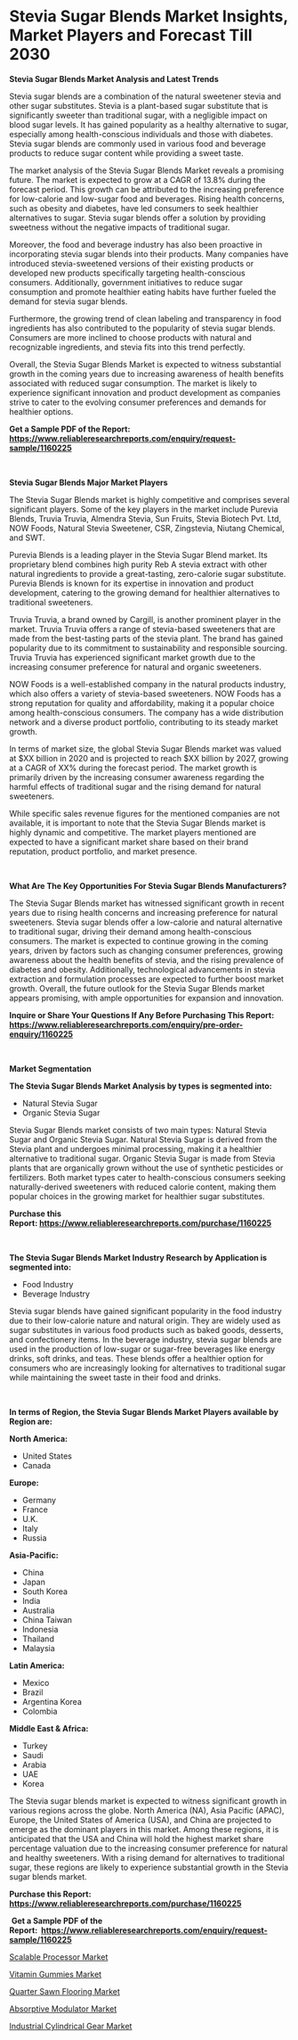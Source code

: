 <p><h1>Stevia Sugar Blends Market Insights, Market Players and Forecast Till 2030</h1></p><p><strong>Stevia Sugar Blends Market Analysis and Latest Trends</strong></p>
<p><p>Stevia sugar blends are a combination of the natural sweetener stevia and other sugar substitutes. Stevia is a plant-based sugar substitute that is significantly sweeter than traditional sugar, with a negligible impact on blood sugar levels. It has gained popularity as a healthy alternative to sugar, especially among health-conscious individuals and those with diabetes. Stevia sugar blends are commonly used in various food and beverage products to reduce sugar content while providing a sweet taste.</p><p>The market analysis of the Stevia Sugar Blends Market reveals a promising future. The market is expected to grow at a CAGR of 13.8% during the forecast period. This growth can be attributed to the increasing preference for low-calorie and low-sugar food and beverages. Rising health concerns, such as obesity and diabetes, have led consumers to seek healthier alternatives to sugar. Stevia sugar blends offer a solution by providing sweetness without the negative impacts of traditional sugar.</p><p>Moreover, the food and beverage industry has also been proactive in incorporating stevia sugar blends into their products. Many companies have introduced stevia-sweetened versions of their existing products or developed new products specifically targeting health-conscious consumers. Additionally, government initiatives to reduce sugar consumption and promote healthier eating habits have further fueled the demand for stevia sugar blends.</p><p>Furthermore, the growing trend of clean labeling and transparency in food ingredients has also contributed to the popularity of stevia sugar blends. Consumers are more inclined to choose products with natural and recognizable ingredients, and stevia fits into this trend perfectly.</p><p>Overall, the Stevia Sugar Blends Market is expected to witness substantial growth in the coming years due to increasing awareness of health benefits associated with reduced sugar consumption. The market is likely to experience significant innovation and product development as companies strive to cater to the evolving consumer preferences and demands for healthier options.</p></p>
<p><strong>Get a Sample PDF of the Report:&nbsp; <a href="https://www.reliableresearchreports.com/enquiry/request-sample/1160225">https://www.reliableresearchreports.com/enquiry/request-sample/1160225</a></strong></p>
<p>&nbsp;</p>
<p><strong>Stevia Sugar Blends Major Market Players</strong></p>
<p><p>The Stevia Sugar Blends market is highly competitive and comprises several significant players. Some of the key players in the market include Purevia Blends, Truvia Truvia, Almendra Stevia, Sun Fruits, Stevia Biotech Pvt. Ltd, NOW Foods, Natural Stevia Sweetener, CSR, Zingstevia, Niutang Chemical, and SWT.</p><p>Purevia Blends is a leading player in the Stevia Sugar Blend market. Its proprietary blend combines high purity Reb A stevia extract with other natural ingredients to provide a great-tasting, zero-calorie sugar substitute. Purevia Blends is known for its expertise in innovation and product development, catering to the growing demand for healthier alternatives to traditional sweeteners. </p><p>Truvia Truvia, a brand owned by Cargill, is another prominent player in the market. Truvia Truvia offers a range of stevia-based sweeteners that are made from the best-tasting parts of the stevia plant. The brand has gained popularity due to its commitment to sustainability and responsible sourcing. Truvia Truvia has experienced significant market growth due to the increasing consumer preference for natural and organic sweeteners.</p><p>NOW Foods is a well-established company in the natural products industry, which also offers a variety of stevia-based sweeteners. NOW Foods has a strong reputation for quality and affordability, making it a popular choice among health-conscious consumers. The company has a wide distribution network and a diverse product portfolio, contributing to its steady market growth.</p><p>In terms of market size, the global Stevia Sugar Blends market was valued at $XX billion in 2020 and is projected to reach $XX billion by 2027, growing at a CAGR of XX% during the forecast period. The market growth is primarily driven by the increasing consumer awareness regarding the harmful effects of traditional sugar and the rising demand for natural sweeteners.</p><p>While specific sales revenue figures for the mentioned companies are not available, it is important to note that the Stevia Sugar Blends market is highly dynamic and competitive. The market players mentioned are expected to have a significant market share based on their brand reputation, product portfolio, and market presence.</p></p>
<p>&nbsp;</p>
<p><strong>What Are The Key Opportunities For Stevia Sugar Blends Manufacturers?</strong></p>
<p><p>The Stevia Sugar Blends market has witnessed significant growth in recent years due to rising health concerns and increasing preference for natural sweeteners. Stevia sugar blends offer a low-calorie and natural alternative to traditional sugar, driving their demand among health-conscious consumers. The market is expected to continue growing in the coming years, driven by factors such as changing consumer preferences, growing awareness about the health benefits of stevia, and the rising prevalence of diabetes and obesity. Additionally, technological advancements in stevia extraction and formulation processes are expected to further boost market growth. Overall, the future outlook for the Stevia Sugar Blends market appears promising, with ample opportunities for expansion and innovation.</p></p>
<p><strong>Inquire or Share Your Questions If Any Before Purchasing This Report: <a href="https://www.reliableresearchreports.com/enquiry/pre-order-enquiry/1160225">https://www.reliableresearchreports.com/enquiry/pre-order-enquiry/1160225</a></strong></p>
<p>&nbsp;</p>
<p><strong>Market Segmentation</strong></p>
<p><strong>The Stevia Sugar Blends Market Analysis by types is segmented into:</strong></p>
<p><ul><li>Natural Stevia Sugar</li><li>Organic Stevia Sugar</li></ul></p>
<p><p>Stevia Sugar Blends market consists of two main types: Natural Stevia Sugar and Organic Stevia Sugar. Natural Stevia Sugar is derived from the Stevia plant and undergoes minimal processing, making it a healthier alternative to traditional sugar. Organic Stevia Sugar is made from Stevia plants that are organically grown without the use of synthetic pesticides or fertilizers. Both market types cater to health-conscious consumers seeking naturally-derived sweeteners with reduced calorie content, making them popular choices in the growing market for healthier sugar substitutes.</p></p>
<p><strong>Purchase this Report:&nbsp;<a href="https://www.reliableresearchreports.com/purchase/1160225">https://www.reliableresearchreports.com/purchase/1160225</a></strong></p>
<p>&nbsp;</p>
<p><strong>The Stevia Sugar Blends Market Industry Research by Application is segmented into:</strong></p>
<p><ul><li>Food Industry</li><li>Beverage Industry</li></ul></p>
<p><p>Stevia sugar blends have gained significant popularity in the food industry due to their low-calorie nature and natural origin. They are widely used as sugar substitutes in various food products such as baked goods, desserts, and confectionery items. In the beverage industry, stevia sugar blends are used in the production of low-sugar or sugar-free beverages like energy drinks, soft drinks, and teas. These blends offer a healthier option for consumers who are increasingly looking for alternatives to traditional sugar while maintaining the sweet taste in their food and drinks.</p></p>
<p>&nbsp;</p>
<p><strong>In terms of Region, the Stevia Sugar Blends Market Players available by Region are:</strong></p>
<p>
    <p> <strong> North America: </strong>
        <ul>
            <li>United States</li>
            <li>Canada</li>
        </ul>
        </p> 
    <p> <strong> Europe: </strong>
        <ul>
            <li>Germany</li>
            <li>France</li>
            <li>U.K.</li>
            <li>Italy</li>
            <li>Russia</li>
        </ul>
        </p> 
    <p> <strong> Asia-Pacific: </strong>
        <ul>
            <li>China</li>
            <li>Japan</li>
            <li>South Korea</li>
            <li>India</li>
            <li>Australia</li>
            <li>China Taiwan</li>
            <li>Indonesia</li>
            <li>Thailand</li>
            <li>Malaysia</li>
        </ul>
        </p> 
    <p> <strong> Latin America: </strong>
        <ul>
            <li>Mexico</li>
            <li>Brazil</li>
            <li>Argentina Korea</li>
            <li>Colombia</li>
        </ul>
        </p> 
    <p> <strong> Middle East & Africa: </strong>
        <ul>
            <li>Turkey</li>
            <li>Saudi</li>
            <li>Arabia</li>
            <li>UAE</li>
            <li>Korea</li>
        </ul>
    </p>
    </p>
<p><p>The Stevia sugar blends market is expected to witness significant growth in various regions across the globe. North America (NA), Asia Pacific (APAC), Europe, the United States of America (USA), and China are projected to emerge as the dominant players in this market. Among these regions, it is anticipated that the USA and China will hold the highest market share percentage valuation due to the increasing consumer preference for natural and healthy sweeteners. With a rising demand for alternatives to traditional sugar, these regions are likely to experience substantial growth in the Stevia sugar blends market.</p></p>
<p><strong>Purchase this Report: <a href="https://www.reliableresearchreports.com/purchase/1160225">https://www.reliableresearchreports.com/purchase/1160225</a></strong></p>
<p>&nbsp;<strong>Get a Sample PDF of the Report:&nbsp;&nbsp;<a href="https://www.reliableresearchreports.com/enquiry/request-sample/1160225">https://www.reliableresearchreports.com/enquiry/request-sample/1160225</a></strong></p>
<p><strong></strong></p>
<p><p><a href="https://medium.com/@tracylarson12/scalable-processor-market-size-growth-forecast-2023-2030-4fe3bb11e9d9">Scalable Processor Market</a></p><p><a href="https://www.linkedin.com/pulse/decoding-vitamin-gummies-market-deep-dive-latest-trends-segmentation-kbiqf/">Vitamin Gummies Market</a></p><p><a href="https://medium.com/@hotspotelectronicsstore/quarter-sawn-flooring-market-size-growth-forecast-2023-2030-b79f3cba93d1">Quarter Sawn Flooring Market</a></p><p><a href="https://github.com/castoriffic/Market-Research-Report-List-1/blob/main/absorptive-modulator-market.md">Absorptive Modulator Market</a></p><p><a href="https://github.com/ashepherd82/Market-Research-Report-List-1/blob/main/industrial-cylindrical-gear-market.md">Industrial Cylindrical Gear Market</a></p></p>